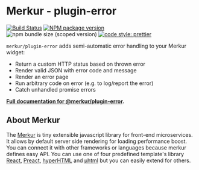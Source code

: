 # Merkur - plugin-error

[![Build Status](https://travis-ci.com/mjancarik/merkur.svg?branch=master)](https://travis-ci.com/mjancarik/merkur)
[![NPM package version](https://img.shields.io/npm/v/@merkur/plugin-error/latest.svg)](https://www.npmjs.com/package/@merkur/plugin-error)
![npm bundle size (scoped version)](https://img.shields.io/bundlephobia/minzip/@merkur/plugin-error/latest)
[![code style: prettier](https://img.shields.io/badge/code_style-prettier-ff69b4.svg?style=flat-square)](https://github.com/prettier/prettier)

`merkur/plugin-error` adds semi-automatic error handling to your Merkur widget: 

* Return a custom HTTP status based on thrown error
* Render valid JSON with error code and message
* Render an error page
* Run arbitrary code on error (e.g. to log/report the error)
* Catch unhandled promise errors


**[Full documentation for @merkur/plugin-error](https://merkur.js.org/docs/error-plugin).**

## About Merkur

The [Merkur](https://merkur.js.org/) is tiny extensible javascript library for front-end microservices. It allows by default server side rendering for loading performance boost. You can connect it with other frameworks or languages because merkur defines easy API. You can use one of four predefined template's library [React](https://reactjs.org/), [Preact](https://preactjs.com/), [hyperHTML](https://viperhtml.js.org/hyper.html) and [µhtml](https://github.com/WebReflection/uhtml#readme) but you can easily extend for others.

